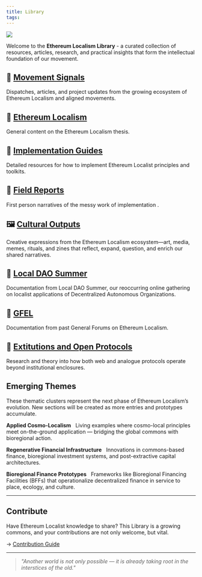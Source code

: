 ```yaml
---
title: Library
tags:
---
```

![](assets/library.png)

Welcome to the **Ethereum Localism Library** - a curated collection of resources, articles, research, and practical insights that form the intellectual foundation of our movement.

## 📰 [Movement Signals](library/Movement-Signals)
Dispatches, articles, and project updates from the growing ecosystem of Ethereum Localism and aligned movements.

## 📁 [Ethereum Localism](library/Ethereum-Localism)
General content on the Ethereum Localism thesis.

## 📁 [Implementation Guides](library/Implementation-Guides)
Detailed resources for how to implement Ethereum Localist principles and toolkits.

## 📁 [Field Reports](library/Field-Reports)
First person narratives of the messy work of implementation .

## 🖼️ [Cultural Outputs](resources/gallery)
Creative expressions from the Ethereum Localism ecosystem—art, media, memes, rituals, and zines that reflect, expand, question, and enrich our shared narratives.

## 📁 [Local DAO Summer](library/Local-DAO-Summer)
Documentation from Local DAO Summer, our reoccurring online gathering on localist applications of Decentralized Autonomous Organizations. 

## 📁 [GFEL](library/GFEL)
Documentation from past General Forums on Ethereum Localism.

## 📁 [Extitutions and Open Protocols](library/Extitutions-and-Open-Protocols)
Research and theory into how both web and analogue protocols operate beyond institutional enclosures.

## Emerging Themes

These thematic clusters represent the next phase of Ethereum Localism’s evolution. New sections will be created as more entries and prototypes accumulate.

**Applied Cosmo-Localism**  
Living examples where cosmo-local principles meet on-the-ground application — bridging the global commons with bioregional action.  

**Regenerative Financial Infrastructure**  
Innovations in commons-based finance, bioregional investment systems, and post-extractive capital architectures.  

**Bioregional Finance Prototypes**  
Frameworks like Bioregional Financing Facilities (BFFs) that operationalize decentralized finance in service to place, ecology, and culture.

---
## Contribute  

Have Ethereum Localist knowledge to share? This Library is a growing commons, and your contributions are not only welcome, but vital.

→ [Contribution Guide](contribution-guide.md)

---

> *"Another world is not only possible — it is already taking root in the interstices of the old."*